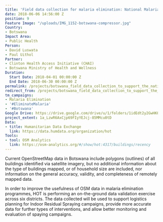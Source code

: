 ```yaml
---
title: 'Field data collection for malaria elimination: National Malaria Programme'
date: 2018-06-06 14:56:00 Z
position: 9
Feature Image: "/uploads/IMG_1152-botswana-compressor.jpg"
Country:
- Botswana
Impact Area:
- Public Health
Person:
- David Luswata
- Paul Uithol
Partner:
- Clinton Health Access Initiative (CHAI)
- Botswana Ministry of Health and Wellness
Duration:
  Start Date: 2018-04-01 00:00:00 Z
  End Date: 2018-06-30 00:00:00 Z
permalink: /projects/botswana_field_data_collection_to_support_the_national_malaria_programme
redirect_from: /projects/botswana_field_data_collection_to_support_the_national_malaria_programme
tm_campaigns:
- Malaria Elimination
- '#EliminateMalaria'
- '#Botswana'
Google Drive: https://drive.google.com/drive/u/1/folders/1idEdt2y2GwHKOynZ61b03YiUOCmaA8ae
project_extent: 1a_LzwR6AxCjp69FIyYEJcj-85MMcu0tD
Data:
- title: Humanitarian Data Exchange
  link: https://data.humdata.org/organization/hot
Tools:
- tool: OSM Analytics
  link: https://osm-analytics.org/#/show/hot:4317/buildings/recency
---
```


Current OpenStreetMap data in Botswana include polygons (outlines) of all buildings identified via satellite imagery, but no additional information about the type of buildings mapped, or of household size are included, nor information on the general accuracy, validity, and completeness of remotely mapped data.

In order to improve the usefulness of OSM data in malaria elimination programmes, HOT is performing an on-the-ground data validation exercise across six districts. The data collected will be used to support logistics planning for Indoor Residual Spraying campaigns, provide more accurate data for further types of interventions, and allow better monitoring and evaluation of spaying campaigns.